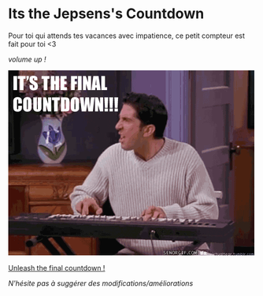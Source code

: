 # Its the Jepsens's Countdown

Pour toi qui attends tes vacances avec impatience, ce petit compteur est fait pour toi <3

*volume up !*

![the countdown](src/img/final_countdown.gif)

[Unleash the final countdown !](https://www.google.com)

*N'hésite pas à suggérer des modifications/améliorations*